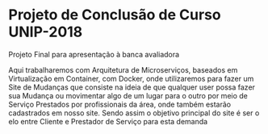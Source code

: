 <h1> Projeto de Conclusão de Curso UNIP-2018 </h1>

<p> Projeto Final para apresentação à banca avaliadora </p>

<p>Aqui trabalharemos com Arquitetura de Microserviços, baseados em Virtualização
em Container, com Docker, onde utilizaremos para fazer um Site de Mudanças que consiste
na ideia de que qualquer user possa fazer sua Mudança ou movimentar algo de um lugar para
o outro por meio de Serviço Prestados por profissionais da área, onde também estarão cadastrados em nosso site. Sendo assim o objetivo principal do site é ser o elo entre Cliente e Prestador de Serviço para esta demanda</p>
